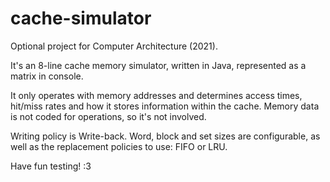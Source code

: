 # cache-simulator
Optional project for Computer Architecture (2021). 

It's an 8-line cache memory simulator, written in Java, represented as a matrix in console. 

It only operates with memory addresses and determines access times, hit/miss rates and how it stores information within the cache. 
Memory data is not coded for operations, so it's not involved. 

Writing policy is Write-back.
Word, block and set sizes are configurable, as well as the replacement policies to use: FIFO or LRU.

Have fun testing! :3
